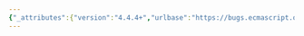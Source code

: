 ```yaml
---
{"_attributes":{"version":"4.4.4+","urlbase":"https://bugs.ecmascript.org/","maintainer":"dherman@mozilla.com"},"bug":{"bug_id":3683,"creation_ts":"2015-01-28 10:32:00 -0800","short_desc":"Example import declaration below Table 38 uses non-existent syntax","delta_ts":"2015-02-12 12:17:39 -0800","product":"Draft for 6th Edition","component":"Modules","version":"Rev 31: January 15, 2015 Draft","rep_platform":"All","op_sys":"All","bug_status":"RESOLVED","resolution":"FIXED","priority":"Normal","bug_severity":"minor","everconfirmed":true,"reporter":{"uid":"adamk","name":"Adam Klein"},"assigned_to":{"uid":"allen","name":"Allen Wirfs-Brock"},"cc":["dherman","jorendorff","samth"],"long_desc":[{"commentid":11739,"comment_count":0,"who":{"uid":"adamk","name":"Adam Klein"},"bug_when":"2015-01-28 10:32:28 -0800","thetext":"The last entry of the table below Table 38 lists the following import declaration:\n\n\nimport from \"mod\";\n\n\nand notes that \"An ImportEntry Records is not created\" (besides the wrong syntax, this sentence has a typo in it: \"Record\" should not be plural). My guess is that this example was meant to be:\n\n\nimport \"mod\";\n\n\nas there's no production of ImportDeclaration featuring a FromClause without something between it and 'import'."},{"commentid":12210,"comment_count":1,"who":{"uid":"allen","name":"Allen Wirfs-Brock"},"bug_when":"2015-02-07 15:20:49 -0800","thetext":"fixed in rev33 editor's draft"},{"commentid":12436,"comment_count":2,"who":{"uid":"allen","name":"Allen Wirfs-Brock"},"bug_when":"2015-02-12 12:17:39 -0800","thetext":"fixed in rev33"}]}}
---
```

